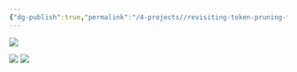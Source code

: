 ```yaml
---
{"dg-publish":true,"permalink":"/4-projects//revisiting-token-pruning-for-object-detection-and-instance-segmentation/"}
---
```


![](https://i.imgur.com/tKTWWyU.jpeg)

![](https://i.imgur.com/KQLyTz1.jpeg)
![](https://i.imgur.com/YbyhoRR.jpeg)
